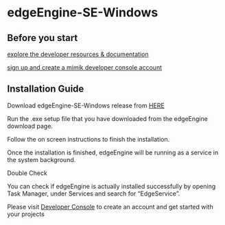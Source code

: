# edgeEngine-SE-Windows

## Before you start  

 
 [explore the developer resources & documentation](https://developer.mimik.com)
 
 [sign up and create a mimik developer console account](https://developer.mimik.com/console/create_account)
 


## Installation Guide

Download edgeEngine-SE-Windows release from [HERE](https://github.com/edgeEngine/edgeEngine-SE-Windows/releases)

Run the .exe setup file that you have downloaded from the edgeEngine download page.

Follow the on screen instructions to finish the installation.

Once the installation is finished, edgeEngine will be running as a service in the system background.

Double Check

You can check if edgeEngine is actually installed successfully by opening Task Manager, under Services and search for “EdgeService”.

Please visit [Developer Console](https://developer.mimik.com/console/create_account) to create an account and get started with your projects
